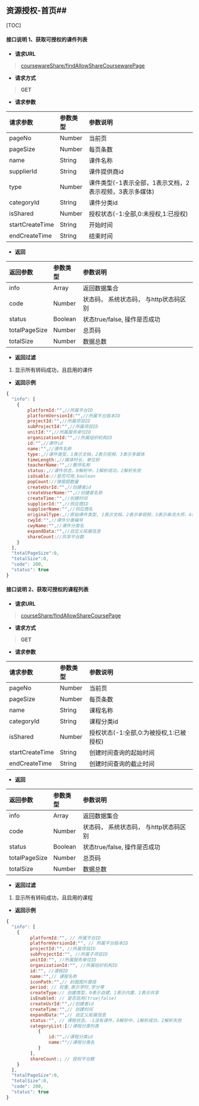 ## 资源授权-首页##

[TOC]

#### 接口说明 1、获取可授权的课件列表

- **请求URL**
> [coursewareShare/findAllowShareCoursewarePage](#)

- **请求方式**
>**GET**

- **请求参数**

| 请求参数      |  参数类型 |  参数说明     |
| :--------     | :-------- | :------       |
| pageNo        | Number    |  当前页       |
| pageSize      | Number    |  每页条数     |
| name| String  |  课件名称  |
| supplierId | String    |  课件提供商id|
| type | Number    |  课件类型(-1表示全部，1表示文档，2表示视频，3表示多媒体)   |
| categoryId | String    |  课件分类id   |
| isShared | Number    |  授权状态(-1:全部,0:未授权,1:已授权)   |
| startCreateTime | String    |  开始时间   |
| endCreateTime | String|  结束时间   |


- **返回**

| 返回参数      |     参数类型  |   参数说明                             |
| :--------     | :--------     | :------                                |
| info          | Array         | 返回数据集合                           |
| code          | Number        | 状态码， 系统状态码， 与http状态码区别 |
| status        | Boolean       | 状态true/false, 操作是否成功           |
| totalPageSize | Number        | 总页码                                 |
| totalSize     | Number        | 数据总数                               |


- **返回过滤**

1. 显示所有转码成功，且启用的课件

- **返回示例**


```javascript
{
  "info": [
    {
        platformId:"",//所属平台ID
        platformVersionId:"",//所属平台版本ID
        projectId:"",//所属项目ID
        subProjectId:"",//所属项目ID
        unitId:"",//所属服务单位ID
        organizationId:"",//所属组织机构ID
        id:"",//课件id
        name:"",//课件名称
        type:,//课件类型，1表示文档，2表示视频，3表示多媒体
        timeLength:,//媒体时长，单位秒
        teacherName:"",//教师名称
        status:,//课件状态，0解析中，1解析成功，2解析失败
        isUsable://是否可用,boolean
        popCount://弹窗题数量
        createUsrId:"",//创建者id
        createUserName:"",//创建者名称
        createTime:"",//创建时间
        supplierId:"",//供应商ID
        supplierName:"",//供应商名
        originalType:,//原始课件类型, 1表示文档，2表示单视频，3表示串流大师，4表示汉博尔，5表示会计靠前，6表示Power+，7表示网视宝，8表示新华网，9表示地税网络学院
        cwyId:"",//课件分类编号
        cwyName:"",//课件分类名
        expandData:"",//自定义拓展信息
        shareCount://共享平台数
    }
  ],
  "totalPageSize":0,
  "totalSize":0,
  "code": 200,
  "status": true
}
```



#### 接口说明 2、获取可授权的课程列表

- **请求URL**
> [courseShare/findAllowShareCoursePage](#)

- **请求方式**
>**GET**

- **请求参数**

| 请求参数      |  参数类型 |  参数说明     |
| :--------     | :-------- | :------       |
| pageNo        | Number    |  当前页       |
| pageSize      | Number    |  每页条数     |
| name| String  |  课程名称  |
| categoryId | String    |  课程分类id   |
| isShared | Number    |  授权状态(-1:全部,0:为被授权,1:已被授权)   |
| startCreateTime | String    |  创建时间查询的起始时间   |
| endCreateTime | String    |  创建时间查询的截止时间   |


- **返回**

| 返回参数      |     参数类型  |   参数说明                             |
| :--------     | :--------     | :------                                |
| info          | Array         | 返回数据集合                           |
| code          | Number        | 状态码， 系统状态码， 与http状态码区别 |
| status        | Boolean       | 状态true/false, 操作是否成功           |
| totalPageSize | Number        | 总页码                                 |
| totalSize     | Number        | 数据总数                               |


- **返回过滤**

1. 显示所有转码成功，且启用的课程

- **返回示例**


```javascript
{
  "info": [
    {
         platformId:"", // 所属平台ID
         platformVersionId:"", // 所属平台版本ID
         projectId:"", //所属项目ID
         subProjectId:"", //所属子项目ID
         unitId:"", //所属服务单位ID
         organizationId:"", //所属组织机构ID
         id:"", //课程ID
         name:"",// 课程名称
         iconPath:"",// 封面图片路径
         period: // 权重,表示学时,学分等
         createType:// 创建类型，0表示自建，1表示内置，2表示共享
         isEnabled: // 是否启用(true|false)
         createUsrId:"",//创建者id
         createTime:"",// 创建时间
         expandData:"",// 自定义拓展信息
         status:"", // 课程状态，-1没有课件，0解析中，1解析成功，2解析失败
         categoryList:[//课程分类列表
            {
                id:"",//课程分类id
                name:""//课程分类名
            }
         ],
         shareCount:; // 授权平台数
    }
  ],
  "totalPageSize":0,
  "totalSize":0,
  "code": 200,
  "status": true
}
```